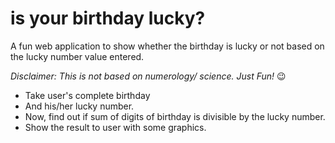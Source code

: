 # is your birthday lucky?

A fun web application to show whether the birthday is lucky or not based on the lucky number value entered.

_Disclaimer: This is not based on numerology/ science. Just Fun!_ 😉

- Take user's complete birthday
- And his/her lucky number.
- Now, find out if sum of digits of birthday is divisible by the lucky number.
- Show the result to user with some graphics.
